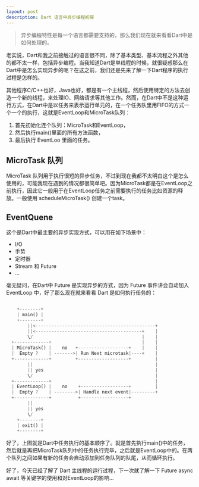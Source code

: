 ```yaml
---
layout: post
description: Dart 语言中异步编程初探
---
```


>异步编程特性是每一个语言都需要支持的，那么我们现在就来看看Dart中是如何处理的。

老实说，Dart和我之前接触过的语言很不同，除了基本类型、基本流程之外其他的都不太一样，包括异步编程。当我知道Dart是单线程的时候，就很疑惑那么在Dart中是怎么实现异步的呢？在这之前，我们还是先来了解一下Dart程序的执行过程是怎样的。

其他程序C/C++也好，Java也好，都是有一个主线程，然后使用特定的方法去创造一个新的线程，来处理IO、网络请求等其他工作。然而，在Dart中不是这种运行方式，在Dart中是以任务来表示运行单元的，在一个任务队里用FIFO的方式一个一个的执行，这就是EventLoop和MicroTask队列：

1. 首先初始化连个队列：MicroTask和EventLoop，
2. 然后执行main()里面的所有方法函数，
3. 最后执行 EventLoo 里面的任务。

## MicroTask 队列
MicroTask 队列用于执行很短的异步任务，不过到现在我都不太明白这个是怎么使用的，可能我现在遇到的情况都很简单吧。因为MicroTask都是在EventLoop之前执行，因此它一般用于在EventLoop任务之前需要执行的任务比如资源的释放。一般使用 scheduleMicroTask() 创建一个task。

## EventQuene
这个是Dart中最主要的异步实现方式，可以用在如下场景中：

 - I/O
 - 手势
 - 定时器
 - Stream 和 Future
 - ...

毫无疑问，在Dart中 Future 是实现异步的方式，因为 Future 事件讲会自动加入 EventLoop 中，好了那么现在就来看看 Dart 是如何执行任务的：

```dart

    +--------+    
    | main() |
    +--------+
        ||<---------------------------------------------+
        ||<----------------------------------------+    |    
        \/                                         |    |
  +-------------+                                  |    |
  | MicroTask() |    no   +-------------------+    |    |
  |  Empty ?    | ------->| Run Next microtask|----+    |
  +-------------+         +-------------------+         |
        ||                                              |
        || yes                                          |
        \/                                              |
  +-------------+                                       |    
  | EventLoop() |    no    +------------------+         |
  |  Empty ?    | -------->| Handle next event|---------+
  +-------------+          +------------------+ 
        ||
        || yes
        \/
    +--------+    
    | exit() |
    +--------+
```

好了，上图就是Dart中任务执行的基本顺序了。就是首先执行main()中的任务，然后就是再把MicroTask队列中的任务执行完毕，之后就是EventLoop中的。在两个队列之间如果有新的任务会自动添加到任务队列的队尾，从而循环执行。

好了，今天已经了解了 Dart 主线程的运行过程，下一次就了解一下 Future async await 等关键字的使用和对EventLoop的影响...